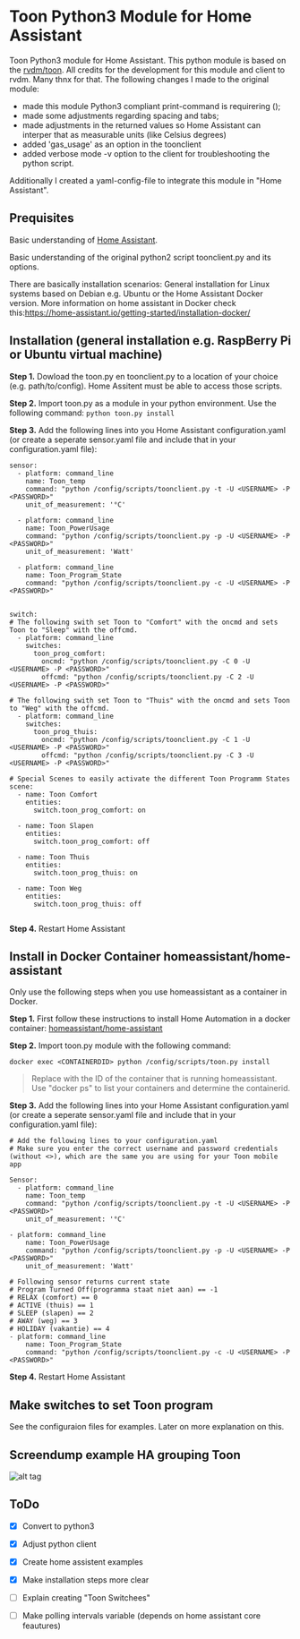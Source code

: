 ﻿# Toon Python3 Module for Home Assistant
Toon Python3 module for Home Assistant. This python module is based on the [rvdm/toon](https://github.com/rvdm/toon). All credits for the development for this module and client to rvdm. Many thnx for that.
The following changes I made to the original module:
- made this module Python3 compliant print-command is requirering ();
- made some adjustments regarding spacing and tabs;
- made adjustments in the returned values so Home Assistant can interper that as measurable units (like Celsius degrees)
- added 'gas_usage' as an option in the toonclient
- added verbose mode -v option to the client for troubleshooting the python script.

Additionally I created a yaml-config-file to integrate this module in "Home Assistant".

## Prequisites
Basic understanding of [Home Assistant](https://homeAssistant.io).

Basic understanding of the original python2 script toonclient.py and its options.

There are basically installation scenarios: General installation for Linux systems based on Debian e.g. Ubuntu or the Home Assistant Docker version. More information on home assistant in Docker check this:https://home-assistant.io/getting-started/installation-docker/

## Installation (general installation e.g. RaspBerry Pi or Ubuntu virtual machine)
**Step 1.** Dowload the toon.py en toonclient.py to a location of your choice (e.g. path/to/config). Home Assitent must be able to access those scripts.

**Step 2.** Import toon.py as a module in your python environment. Use the following command: ```python toon.py install```

**Step 3.** Add the following lines into you Home Assistant configuration.yaml (or create a seperate sensor.yaml file and include that in your configuration.yaml file):

```
sensor:
  - platform: command_line
    name: Toon_temp
    command: "python /config/scripts/toonclient.py -t -U <USERNAME> -P <PASSWORD>"
    unit_of_measurement: '°C'

  - platform: command_line
    name: Toon_PowerUsage
    command: "python /config/scripts/toonclient.py -p -U <USERNAME> -P <PASSWORD>"
    unit_of_measurement: 'Watt' 

  - platform: command_line
    name: Toon_Program_State
    command: "python /config/scripts/toonclient.py -c -U <USERNAME> -P <PASSWORD>"


switch:    
# The following swith set Toon to "Comfort" with the oncmd and sets Toon to "Sleep" with the offcmd.
  - platform: command_line
    switches:
      toon_prog_comfort:
        oncmd: "python /config/scripts/toonclient.py -C 0 -U <USERNAME> -P <PASSWORD>"
        offcmd: "python /config/scripts/toonclient.py -C 2 -U <USERNAME> -P <PASSWORD>"

# The following swith set Toon to "Thuis" with the oncmd and sets Toon to "Weg" with the offcmd.      
  - platform: command_line
    switches:
      toon_prog_thuis:
        oncmd: "python /config/scripts/toonclient.py -C 1 -U <USERNAME> -P <PASSWORD>"
        offcmd: "python /config/scripts/toonclient.py -C 3 -U <USERNAME> -P <PASSWORD>"
       
# Special Scenes to easily activate the different Toon Programm States
scene:
  - name: Toon Comfort
    entities:
      switch.toon_prog_comfort: on

  - name: Toon Slapen
    entities:
      switch.toon_prog_comfort: off

  - name: Toon Thuis
    entities:
      switch.toon_prog_thuis: on

  - name: Toon Weg
    entities:
      switch.toon_prog_thuis: off
       
```
**Step 4.** Restart Home Assistant



## Install in Docker Container homeassistant/home-assistant 
Only use the following steps when you use homeassistant as a container in Docker.


**Step 1.** First follow these instructions to install Home Automation in a docker container: [homeassistant/home-assistant](https://hithub.com/homeassistant/home-assistant)

**Step 2.** Import toon.py module with the following command:

```
docker exec <CONTAINERDID> python /config/scripts/toon.py install
```
> Replace <CONTAINERID> with the ID of the container that is running homeassistant. Use "docker ps" to list your containers and determine the containerid.

**Step 3.** Add the following lines into your Home Assistant configuration.yaml (or create a seperate sensor.yaml file and include that in your configuration.yaml file):
```
# Add the following lines to your configuration.yaml
# Make sure you enter the correct username and password credentials (without <>), which are the same you are using for your Toon mobile app

Sensor:
  - platform: command_line
    name: Toon_temp
    command: "python /config/scripts/toonclient.py -t -U <USERNAME> -P <PASSWORD>"
    unit_of_measurement: '°C'

- platform: command_line
    name: Toon_PowerUsage
    command: "python /config/scripts/toonclient.py -p -U <USERNAME> -P <PASSWORD>"
    unit_of_measurement: 'Watt'

# Following sensor returns current state
# Program Turned Off(programma staat niet aan) == -1
# RELAX (comfort) == 0
# ACTIVE (thuis) == 1
# SLEEP (slapen) == 2
# AWAY (weg) == 3
# HOLIDAY (vakantie) == 4
- platform: command_line
    name: Toon_Program_State
    command: "python /config/scripts/toonclient.py -c -U <USERNAME> -P <PASSWORD>"

```
**Step 4.** Restart Home Assistant

## Make switches to set Toon program
See the configuraion files for examples. Later on more explanation on this.

## Screendump example HA grouping Toon
![alt tag](https://github.com/opdoffer/toon-homeassistant/blob/master/screen_dump_toon.png)

## ToDo
- [x] Convert to python3
- [x] Adjust python client
- [x] Create home assistent examples
- [x] Make installation steps more clear
- [ ] Explain creating "Toon Switchees"
- [ ] Make polling intervals variable (depends on home assistant core feautures)



